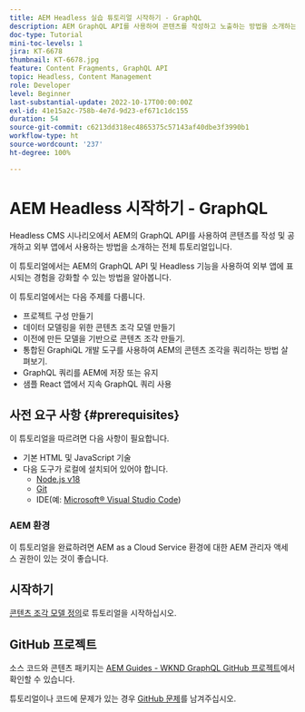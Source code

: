 ```yaml
---
title: AEM Headless 실습 튜토리얼 시작하기 - GraphQL
description: AEM GraphQL API를 사용하여 콘텐츠를 작성하고 노출하는 방법을 소개하는 전체 튜토리얼입니다.
doc-type: Tutorial
mini-toc-levels: 1
jira: KT-6678
thumbnail: KT-6678.jpg
feature: Content Fragments, GraphQL API
topic: Headless, Content Management
role: Developer
level: Beginner
last-substantial-update: 2022-10-17T00:00:00Z
exl-id: 41e15a2c-758b-4e7d-9d23-ef671c1dc155
duration: 54
source-git-commit: c6213dd318ec4865375c57143af40dbe3f3990b1
workflow-type: ht
source-wordcount: '237'
ht-degree: 100%

---
```


# AEM Headless 시작하기 - GraphQL

Headless CMS 시나리오에서 AEM의 GraphQL API를 사용하여 콘텐츠를 작성 및 공개하고 외부 앱에서 사용하는 방법을 소개하는 전체 튜토리얼입니다.

이 튜토리얼에서는 AEM의 GraphQL API 및 Headless 기능을 사용하여 외부 앱에 표시되는 경험을 강화할 수 있는 방법을 알아봅니다.

이 튜토리얼에서는 다음 주제를 다룹니다.

* 프로젝트 구성 만들기
* 데이터 모델링을 위한 콘텐츠 조각 모델 만들기
* 이전에 만든 모델을 기반으로 콘텐츠 조각 만들기.
* 통합된 GraphiQL 개발 도구를 사용하여 AEM의 콘텐츠 조각을 쿼리하는 방법 살펴보기.
* GraphQL 쿼리를 AEM에 저장 또는 유지
* 샘플 React 앱에서 지속 GraphQL 쿼리 사용

## 사전 요구 사항 {#prerequisites}

이 튜토리얼을 따르려면 다음 사항이 필요합니다.

* 기본 HTML 및 JavaScript 기술
* 다음 도구가 로컬에 설치되어 있어야 합니다.
   * [Node.js v18](https://nodejs.org/)
   * [Git](https://git-scm.com/)
   * IDE(예: [Microsoft® Visual Studio Code](https://code.visualstudio.com/))

### AEM 환경

이 튜토리얼을 완료하려면 AEM as a Cloud Service 환경에 대한 AEM 관리자 액세스 권한이 있는 것이 좋습니다.

## 시작하기

[콘텐츠 조각 모델 정의](content-fragment-models.md)로 튜토리얼을 시작하십시오.

## GitHub 프로젝트

소스 코드와 콘텐츠 패키지는 [AEM Guides - WKND GraphQL GitHub 프로젝트](https://github.com/adobe/aem-guides-wknd-graphql)에서 확인할 수 있습니다.

튜토리얼이나 코드에 문제가 있는 경우 [GitHub 문제](https://github.com/adobe/aem-guides-wknd-graphql/issues)를 남겨주십시오.
